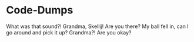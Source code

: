 # Code-Dumps

What was that sound?! Grandma, Skellij! Are you there? My ball fell in, can I go around and pick it up? Grandma?! Are you okay?
